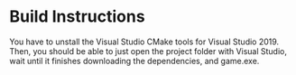 # Build Instructions

You have to unstall the Visual Studio CMake tools for Visual Studio 2019. 
Then, you should be able to just open the project folder with Visual Studio, wait until it finishes downloading the dependencies, and game.exe. 